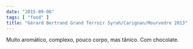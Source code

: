 ```yaml
---
date: "2015-09-06"
tags: [ "food" ]
title: "Gérard Bertrand Grand Terroir Syrah/Carignan/Mourvedre 2013"
---
```

Muito aromático, complexo, pouco corpo, mas tânico. Com chocolate.
